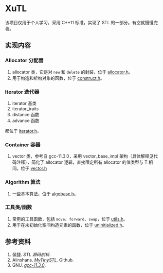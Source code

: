 # XuTL

该项目仅用于个人学习，采用 C++11 标准，实现了 STL 的一部分。有空就慢慢完善。

## 实现内容

### Allocator 分配器

1. allocator 类，它是对 `new` 和 `delete` 的封装，位于 [allocator.h](XuTL/allocator.h)。
2. 用于构造和析构对象的函数，位于 [construct.h](XuTL/construct.h)。

### Iterator 迭代器

1. iterator 基类
2. iterator_traits
3. distance 函数
4. advance 函数

都位于 [iterator.h](XuTL/iterator.h)。

### Container 容器

1. vector 类，参考自 gcc-11.3.0，采用 vector_base_impl 架构（具体解释见代码注释），简化了 allocator 逻辑，直接限定所有 allocator 的值类型与 T 相同。位于 [vector.h](XuTL/vector.h)

### Algorithm 算法

1. 一些基本算法，位于 [algobase.h](XuTL/algobase.h)。


### 工具类/函数

1. 常用的工具函数，包括 `move`、`forward`、`swap`，位于 [utils.h](XuTL/utils.h)。
2. 用于在未初始化空间构造元素的函数，位于 [uninitialized.h](XuTL/uninitialized.h)。


## 参考资料

1. 侯捷. *STL 源码剖析*.
2. Alinshans. [*MyTinySTL*](https://github.com/Alinshans/MyTinySTL). Github.
3. GNU. [*gcc-11.3.0*](https://mirrors.aliyun.com/gnu/gcc/gcc-11.3.0).